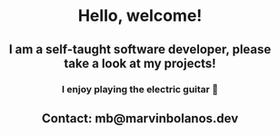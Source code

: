 <h1 align="center">Hello, welcome!</h1>


<h2 align="center">I am a self-taught software developer, please take a look at my projects!</h2>

<h3 align="center">I enjoy playing the electric guitar 🎸 </h3>


<h2 align="center">Contact: mb@marvinbolanos.dev
</h2>
